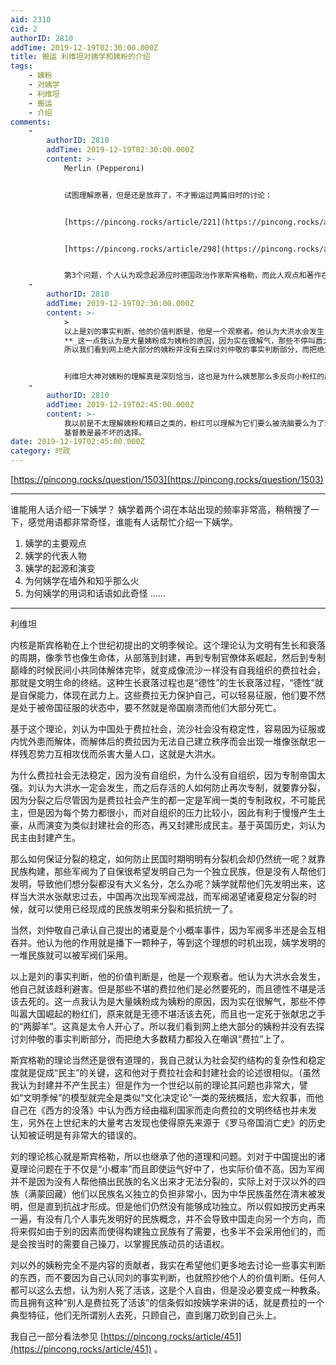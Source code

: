```yaml
---
aid: 2310
cid: 2
authorID: 2810
addTime: 2019-12-19T02:30:00.000Z
title: 搬运 利维坦对姨学和姨粉的介绍
tags:
    - 姨粉
    - 对姨学
    - 利维坦
    - 搬运
    - 介绍
comments:
    -
        authorID: 2810
        addTime: 2019-12-19T02:30:00.000Z
        content: >-
            Merlin (Pepperoni)


            试图理解原著，但是还是放弃了，不才搬运过两篇旧时的讨论：


            [https://pincong.rocks/article/221](https://pincong.rocks/article/221)


            [https://pincong.rocks/article/298](https://pincong.rocks/article/298)


            第3个问题，个人认为观念起源应时德国政治作家斯宾格勒，而此人观点和著作在西方社会也是饱受诟病……其实宏大史学叙事本身就更接近“故事”而非史学，而斯宾格勒本人作品也未有被历史科学严肃对待。（当然并不是说刘的观点没有价值）
    -
        authorID: 2810
        addTime: 2019-12-19T02:30:00.000Z
        content: >-
            >
            以上是刘的事实判断，他的价值判断是，他是一个观察者。他认为大洪水会发生，他自己就该趋利避害。但是那些不堪的费拉他们是必然要死的，而且德性不堪是活该去死的。
            **_这一点我认为是大量姨粉成为姨粉的原因，因为实在很解气，那些不停叫嚣大国崛起的粉红们，原来就是无德不堪活该去死，而且也一定死于张献忠之手的“两脚羊”。这真是太令人开心了。_**
            所以我们看到网上绝大部分的姨粉并没有去探讨刘仲敬的事实判断部分，而把绝大多数精力都投入在嘲讽“费拉”上了。


            利维坦大神对姨粉的理解真是深刻恰当，这也是为什么姨葱那么多反向小粉红的原因吧
    -
        authorID: 2810
        addTime: 2019-12-19T02:45:00.000Z
        content: >-
            我以前是不太理解姨粉和精日之类的，粉红可以理解为它们要么被洗脑要么为了现实利益，姨粉支黑之类的真是奇怪的存在，为什么他们这么睁眼说瞎话随意扭曲事实毫无自己的理念，天天关注如何反驳粉红之类，现在看到利维坦的解说大概理解原来这些姨粉支黑的网络言论只是发泄，并没有跟现实生活有半点挂钩，真是中国特色的精神分裂。这一点我倒是觉得利维坦和令狐冲说得不错——
            基督教是最不坏的选择。
date: 2019-12-19T02:45:00.000Z
category: 时政
---
```


[https://pincong.rocks/question/1503](https://pincong.rocks/question/1503)

* * *

谁能用人话介绍一下姨学？ 姨学着两个词在本站出现的频率非常高，稍稍搜了一下，感觉用语都非常奇怪，谁能有人话帮忙介绍一下姨学。

1.  姨学的主要观点
2.  姨学的代表人物
3.  姨学的起源和演变
4.  为何姨学在墙外和知乎那么火
5.  为何姨学的用词和话语如此奇怪 ……

* * *

利维坦

内核是斯宾格勒在上个世纪初提出的文明季候论。这个理论认为文明有生长和衰落的周期，像季节也像生命体，从部落到封建，再到专制官僚体系崛起，然后到专制巅峰的时候民间小共同体解体完毕，就变成像流沙一样没有自我组织的费拉社会，那就是文明生命的终结。这种生长衰落过程也是“德性”的生长衰落过程，“德性”就是自保能力，体现在武力上。这些费拉无力保护自己，可以轻易征服，他们要不然是处于被帝国征服的状态中，要不然就是帝国崩溃而他们大部分死亡。

基于这个理论，刘认为中国处于费拉社会，流沙社会没有稳定性，容易因为征服或内忧外患而解体，而解体后的费拉因为无法自己建立秩序而会出现一堆像张献忠一样残忍势力互相攻伐而杀害大量人口，这就是大洪水。

为什么费拉社会无法稳定，因为没有自组织，为什么没有自组织，因为专制帝国太强。刘认为大洪水一定会发生，而之后存活的人如何防止再次专制，就要靠分裂，因为分裂之后尽管因为是费拉社会产生的都一定是军阀一类的专制政权，不可能民主，但是因为每个势力都很小，而对自组织的压力比较小，因此有利于慢慢产生土豪，从而演变为类似封建社会的形态，再又封建形成民主。基于英国历史，刘认为民主由封建产生。

那么如何保证分裂的稳定，如何防止民国时期明明有分裂机会却仍然统一呢？就靠民族构建，那些军阀为了自保很希望发明自己为一个独立民族，但是没有人帮他们发明，导致他们想分裂都没有大义名分，怎么办呢？姨学就帮他们先发明出来，这样当大洪水张献忠过去，中国再次出现军阀混战，而军阀渴望诸夏稳定分裂的时候，就可以使用已经现成的民族发明来分裂和抵抗统一了。

当然，刘仲敬自己承认自己提出的诸夏是个小概率事件，因为军阀多半还是会互相吞并。他认为他的作用就是播下一颗种子，等到这个理想的时机出现，姨学发明的一堆民族就可以被军阀们采用。

以上是刘的事实判断，他的价值判断是，他是一个观察者。他认为大洪水会发生，他自己就该趋利避害。但是那些不堪的费拉他们是必然要死的，而且德性不堪是活该去死的。这一点我认为是大量姨粉成为姨粉的原因，因为实在很解气，那些不停叫嚣大国崛起的粉红们，原来就是无德不堪活该去死，而且也一定死于张献忠之手的“两脚羊”。这真是太令人开心了。所以我们看到网上绝大部分的姨粉并没有去探讨刘仲敬的事实判断部分，而把绝大多数精力都投入在嘲讽“费拉”上了。

斯宾格勒的理论当然还是很有道理的，我自己就认为社会契约结构的复杂性和稳定度就是促成“民主”的关键，这和他对于费拉社会和封建社会的论述很相似。（虽然我认为封建并不产生民主）但是作为一个世纪以前的理论其问题也非常大，譬如“文明季候”的模型就完全是类似“文化决定论”一类的笼统概括，宏大叙事，而他自己在《西方的没落》中认为西方经由福利国家而走向费拉的文明终结也并未发生，另外在上世纪末的大量考古发现也使得原先来源于《罗马帝国消亡史》的历史认知被证明是有非常大的错误的。

刘的理论核心就是斯宾格勒，所以也继承了他的道理和问题。刘对于中国提出的诸夏理论问题在于不仅是“小概率”而且即使运气好中了，也实际价值不高。因为军阀并不是因为没有人帮他搞出民族的名义出来才无法分裂的，实际上对于汉以外的四族（满蒙回藏）他们以民族名义独立的负担非常小，因为中华民族虽然在清末被发明，但是直到抗战才形成。但是他们仍然没有能够成功独立。所以假如按历史再来一遍，有没有几个人事先发明好的民族概念，并不会导致中国走向另一个方向，而将来假如由于别的因素而使得构建独立民族有了需要，也多半不会采用他们的，而是会按当时的需要自己操刀，以掌握民族动员的话语权。

刘以外的姨粉完全不是内容的贡献者，我实在希望他们更多地去讨论一些事实判断的东西，而不要因为自己认同刘的事实判断，也就照抄他个人的价值判断。任何人都可以这么去想，认为别人死了活该，这是个人自由，但是没必要变成一种教条。而且拥有这种“别人是费拉死了活该”的信条假如按姨学来讲的话，就是费拉的一个典型特征，他们无所谓别人去死，只顾自己，直到屠刀砍到自己头上。

我自己一部分看法参见 [https://pincong.rocks/article/451](https://pincong.rocks/article/451) 。
